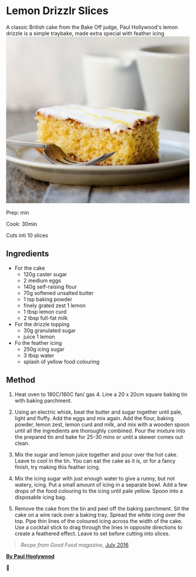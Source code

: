 <!-- code here -->
# Lemon Drizzlr Slices

A classic British cake from the Bake Off judge, Paul Hollywood's lemon drizzle is a simple traybake, made extra special with feather icing
![cake](./cake.jpg)

Prep: min

Cook: 30min

Cuts inti 10 slices

## Ingredients

* For the cake 
  * 120g caster sugar
  * 2 medium eggs
  * 140g self-raising flour
  * 70g softened unsalted butter
  * 1 tsp baking powder
  * finely grated zest 1 lemon
  * 1 tbsp lemon curd
  * 2 tbsp full-fat milk
* For the drizzle topping
  * 30g granulated sugar
  * juice 1 lemon
* Fo   the feather icing
  * 250g icing sugar
  * 3 tbsp water
  * splash of yellow food colouring

## Method

1. Heat oven to 180C/160C fan/ gas 4. Line a 20 x 20cm square baking tin with baking parchment.

2. Using an electric whisk, beat the butter and sugar together until pale, light and fluffy. Add the eggs and mix again. Add the flour, baking powder, lemon zest, lemon curd and milk, and mix with a wooden spoon until all the ingredients are thoroughly combined. Pour the mixture into the prepared tin and bake for 25-30 mins or until a skewer comes out clean.

3. Mix the sugar and lemon juice together and pour over the hot cake. Leave to cool in the tin. You can eat the cake as it is, or for a fancy finish, try making this feather icing.

4. Mix the icing sugar with just enough water to give a runny, but not watery, icing. Put a small amount of icing in a separate bowl. Add a few drops of the food colouring to the icing until pale yellow. Spoon into a disposable icing bag.

5. Remove the cake from the tin and peel off the baking parchment. Sit the cake on a wire rack over a baking tray. Spread the white icing over the top. Pipe thin lines of the coloured icing across the width of the cake. Use a cocktail stick to drag through the lines in opposite directions to create a feathered effect. Leave to set before cutting into slices.

>*Recpe from Good Food magazine,* [July 2016](https://www.bbcgoodfood.com/search/recipes/date/1467327600)

**[By Paul Hoolywood](https://www.bbcgoodfood.com/chef/paul-hollywood)**

:100:
